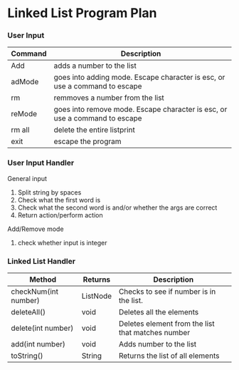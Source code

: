 # Linked List Program Plan

### User Input
Command | Description
-- | --
Add <number> | adds a number to the list
adMode | goes into adding mode. Escape character is esc, or use a command to escape
rm <number> | remmoves a number from the list
reMode | goes into remove mode. Escape character is esc, or use a command to escape
rm all | delete the entire listprint | prints out the list
exit | escape the program

### User Input Handler
General input
1. Split string by spaces
2. Check what the first word is
3. Check what the second word is and/or whether the args are correct
4. Return action/perform action

Add/Remove mode
1. check whether input is integer

### Linked List Handler
Method | Returns |  Description
-|-|-
checkNum(int number)|ListNode<E>|Checks to see if number is in the list.
deleteAll()|void|Deletes all the elements
delete(int number)|void|Deletes element from the list that matches number
add(int number)|void|Adds number to the list
toString()|String|Returns the list of all elements
